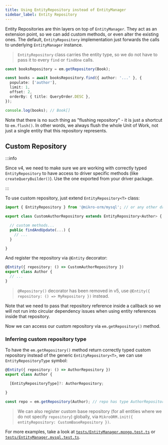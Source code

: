 ```yaml
---
title: Using EntityRepository instead of EntityManager
sidebar_label: Entity Repository
---
```


Entity Repositories are thin layers on top of `EntityManager`. They act as an extension point, so we can add custom methods, or even alter the existing ones. The default, `EntityRepository` implementation just forwards the calls to underlying `EntityManager` instance.

> `EntityRepository` class carries the entity type, so we do not have to pass it to every `find` or `findOne` calls.

```ts
const booksRepository = em.getRepository(Book);

const books = await booksRepository.find({ author: '...' }, {
  populate: ['author'],
  limit: 1,
  offset: 2,
  orderBy: { title: QueryOrder.DESC },
});

console.log(books); // Book[]
```

Note that there is no such thing as "flushing repository" - it is just a shortcut to `em.flush()`. In other words, we always flush the whole Unit of Work, not just a single entity that this repository represents.

## Custom Repository

:::info

Since v4, we need to make sure we are working with correctly typed `EntityRepository` to have access to driver specific methods (like `createQueryBuilder()`). Use the one exported from your driver package.

:::

To use custom repository, just extend `EntityRepository<T>` class:

```ts
import { EntityRepository } from '@mikro-orm/mysql'; // or any other driver package

export class CustomAuthorRepository extends EntityRepository<Author> {

  // custom methods...
  public findAndUpdate(...) {
    // ...
  }

}
```

And register the repository via `@Entity` decorator:

```ts
@Entity({ repository: () => CustomAuthorRepository })
export class Author {
  // ...
}
```

> `@Repository()` decorator has been removed in v5, use `@Entity({ repository: () => MyRepository })` instead.

Note that we need to pass that repository reference inside a callback so we will not run into circular dependency issues when using entity references inside that repository.

Now we can access our custom repository via `em.getRepository()` method.

### Inferring custom repository type

To have the `em.getRepository()` method return correctly typed custom repository instead of the generic `EntityRepository<T>`, we can use `EntityRepositoryType` symbol:

```ts
@Entity({ repository: () => AuthorRepository })
export class Author {

  [EntityRepositoryType]?: AuthorRepository;

}

const repo = em.getRepository(Author); // repo has type AuthorRepository
```

> We can also register custom base repository (for all entities where we do not specify `repository`) globally, via `MikroORM.init({ entityRepository: CustomBaseRepository })`.

For more examples, take a look at [`tests/EntityManager.mongo.test.ts`](https://github.com/mikro-orm/mikro-orm/blob/master/tests/EntityManager.mongo.test.ts) or [`tests/EntityManager.mysql.test.ts`](https://github.com/mikro-orm/mikro-orm/blob/master/tests/EntityManager.mysql.test.ts).
